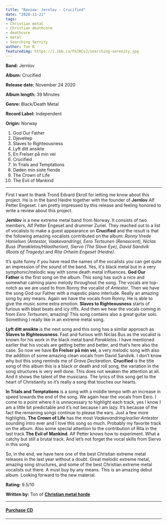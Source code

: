 ```yaml
---
title: "Review: Jernlov - Crucified"
date: "2020-11-21"
tags:
- Christian metal
- Christian deathcore
- deathcore
- metal
- Searching Sernity
author: Ton R
featuredimg: https://i.ibb.co/FhJRCvJ/searching-serenity.jpg
---
```


**Band:** Jernlov

**Album:** Crucified

**Release date:** November 24 2020

**Album length:** 39 Minutes

**Genre:** Black/Death Metal

**Record Label:** Independent

**Origin:** Norway

1. God Our Father
2. Djevelrep
3. Slaves to Righteousness
4. Lyft ditt ansikte
5. En Frelser på min vei
6. Crucified
7. In Trials and Temptations
8. Døden min siste fiende
9. The Crown of Life
10. The Evil of Mankind

* * *

First I want to thank Trond Edvard Ekroll for letting me know about this project. He is in the band Heidre together with the founder of **Jernlov** Alf Petter Engeset. I am pretty impressed by this release and feeling honored to write a review about this project.

**Jernlov** is a new extreme metal band from Norway. It consists of two members, Alf Petter Engeset and drummer Zuriel. They reached out to a list of vocalists to make a guest appearance on **Crucified** and the result is that the following amazing vocalists contributed on the album: _Ronny Vrede Hanielsen (Antestor, Vaakevandring), Eero Tertsunen (Renascent), Niclas Buss (Parakletos/Hilastherion), Siervo (The Slave Eye), David Sandvik (Roots of Tragedy)_ and _Rita Orheim Engeset (Heidre)_.

It’s quite funny if you have read the names of the vocalists you can get quite an impression of the sound of the band. Yes, it's black metal but in a very symphonic/melodic way with some death metal influences. **God Our Father** is the first song on the album. This song has such a nice and somewhat calming piano melody throughout the song. The vocals are top-notch as we are used to from Ronny the vocalist of _Antestor_. Then we have the song God our Father with a majestic piano interlude. Really an amazing song by any means. Again we have the vocals from Ronny. He is able to give the music some extra emotion. **Slaves to Righteousness** starts of furious with blast beats and icy riffs. And then we hear the vocals coming in from _Eero Tertsunen_, amazing! This song contains also a great guitar solo. Something I really like in an extreme metal song.

**Lyft ditt ansikte** is the next song and this song has a similar approach as **Slaves to Righteousness**. Fast and furious with Niclas Bus as the vocalist is known for his work in the black metal band _Parakletos_. I have mentioned earlier that his vocals are getting better and better, and that’s here also the case. So now we have **En Frelser på min vei**, a very melodic song with also the addition of some amazing clean vocals from David Sandvik. I don’t know why but this song reminds me of _Grave Declaration_. **Crucified** is the title song of this album this is a black or death and roll song, the variation in the song structures is very well done. This does not weaken the attention at all. And it shows the talent of the musicians. The lyrics of this song get to the heart of Christianity so it’s really a song that touches our hearts.

**In Trials and Temptations** is a song with a middle tempo with an increase in speed towards the end of the song. We again hear the vocals from Eero. I come to a point where it is unnecessary to highlight each track, yes I know I am a little bit predictable and it’s not because I am lazy. It’s because of the fact the remaining songs continue to please the ears. Just a few more highlights. **The Crown of Life** has the most _Vaakevandring/earlier Antestor_ sounding intro ever and I love this song so much. Probably my favorite track on the album. Also some special attention to the contribution of Rita in the last track **The Evil of Mankind**. Alf Petter knows how to experiment. What a catchy but still a brutal track. And let’s not forget the vocal skills from Siervo in this song.

So, in the end, we have here one of the best Christian extreme metal releases in the last year without a doubt. Great melodic extreme metal, amazing song structures, and some of the best Christian extreme metal vocalists out there. A must buy by any means. This is an amazing debut album. Looking forward to the new material.

**Rating:** 9.5/10

**Written by:** Ton of **[Christian metal horde](https://web.facebook.com/ChristianmetalHorde/)**

* * *

#### [Purchase CD](https://www.nordicmission.net/en/products/jernlov-crucified-cd-pre-order)

* * *
